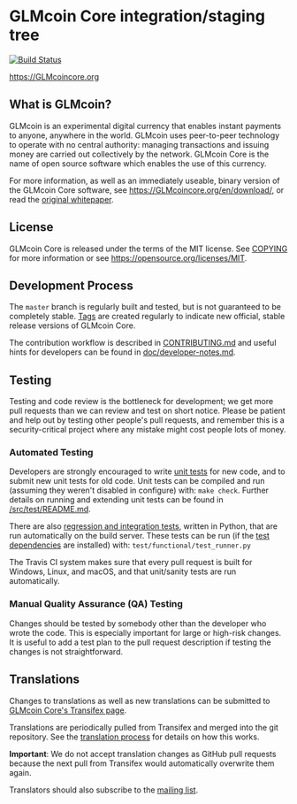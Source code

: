 GLMcoin Core integration/staging tree
=====================================

[![Build Status](https://travis-ci.org/GLMcoin/GLMcoin.svg?branch=master)](https://travis-ci.org/GLMcoin/GLMcoin)

https://GLMcoincore.org

What is GLMcoin?
----------------

GLMcoin is an experimental digital currency that enables instant payments to
anyone, anywhere in the world. GLMcoin uses peer-to-peer technology to operate
with no central authority: managing transactions and issuing money are carried
out collectively by the network. GLMcoin Core is the name of open source
software which enables the use of this currency.

For more information, as well as an immediately useable, binary version of
the GLMcoin Core software, see https://GLMcoincore.org/en/download/, or read the
[original whitepaper](https://GLMcoincore.org/GLMcoin.pdf).

License
-------

GLMcoin Core is released under the terms of the MIT license. See [COPYING](COPYING) for more
information or see https://opensource.org/licenses/MIT.

Development Process
-------------------

The `master` branch is regularly built and tested, but is not guaranteed to be
completely stable. [Tags](https://github.com/GLMcoin/GLMcoin/tags) are created
regularly to indicate new official, stable release versions of GLMcoin Core.

The contribution workflow is described in [CONTRIBUTING.md](CONTRIBUTING.md)
and useful hints for developers can be found in [doc/developer-notes.md](doc/developer-notes.md).

Testing
-------

Testing and code review is the bottleneck for development; we get more pull
requests than we can review and test on short notice. Please be patient and help out by testing
other people's pull requests, and remember this is a security-critical project where any mistake might cost people
lots of money.

### Automated Testing

Developers are strongly encouraged to write [unit tests](src/test/README.md) for new code, and to
submit new unit tests for old code. Unit tests can be compiled and run
(assuming they weren't disabled in configure) with: `make check`. Further details on running
and extending unit tests can be found in [/src/test/README.md](/src/test/README.md).

There are also [regression and integration tests](/test), written
in Python, that are run automatically on the build server.
These tests can be run (if the [test dependencies](/test) are installed) with: `test/functional/test_runner.py`

The Travis CI system makes sure that every pull request is built for Windows, Linux, and macOS, and that unit/sanity tests are run automatically.

### Manual Quality Assurance (QA) Testing

Changes should be tested by somebody other than the developer who wrote the
code. This is especially important for large or high-risk changes. It is useful
to add a test plan to the pull request description if testing the changes is
not straightforward.

Translations
------------

Changes to translations as well as new translations can be submitted to
[GLMcoin Core's Transifex page](https://www.transifex.com/GLMcoin/GLMcoin/).

Translations are periodically pulled from Transifex and merged into the git repository. See the
[translation process](doc/translation_process.md) for details on how this works.

**Important**: We do not accept translation changes as GitHub pull requests because the next
pull from Transifex would automatically overwrite them again.

Translators should also subscribe to the [mailing list](https://groups.google.com/forum/#!forum/GLMcoin-translators).
